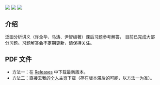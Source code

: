 ![](https://img.shields.io/badge/Compile-XeLaTeX-red)
![](https://badgen.net/github/stars/SwitWu/FunctionalAnalysisXQHsolution)
[![](https://badgen.net/github/release/SwitWu/FunctionalAnalysisXQHsolution/stable)](https://github.com/SwitWu/FunctionalAnalysisXQHsolution/releases)
## 介绍

泛函分析讲义（许全华、马涛、尹智编著）课后习题参考解答，
目前已完成大部分习题。习题解答会不定期更新，请保持关注。

## PDF 文件

+ 方法一：在 [Releases](https://github.com/SwitWu/FunctionalAnalysisXQHsolution/releases) 中下载最新版本。
+ 方法二：直接去我的[个人主页](https://switwu.github.io)下载（存在版本滞后的可能，以方法一为准）。
